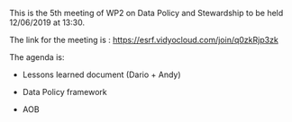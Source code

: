 This is the 5th meeting of WP2 on Data Policy and Stewardship to be held 12/06/2019 at 13:30.

The link for the meeting is : https://esrf.vidyocloud.com/join/q0zkRjp3zk

The agenda is:

* Lessons learned document (Dario + Andy)

* Data Policy framework

* AOB 
